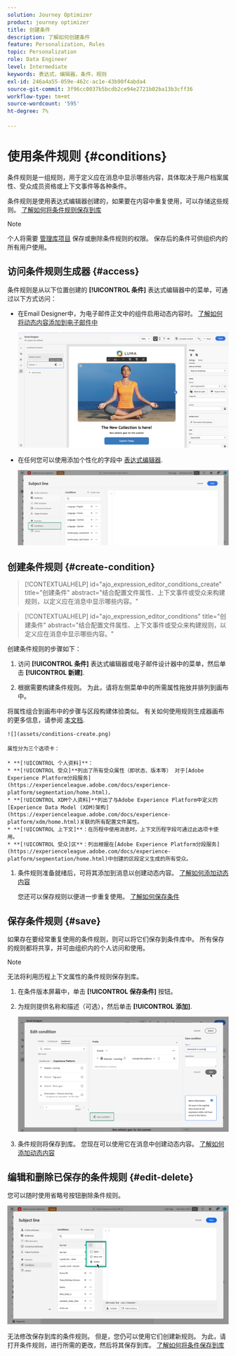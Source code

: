 ```yaml
---
solution: Journey Optimizer
product: journey optimizer
title: 创建条件
description: 了解如何创建条件
feature: Personalization, Rules
topic: Personalization
role: Data Engineer
level: Intermediate
keywords: 表达式，编辑器，条件，规则
exl-id: 246a4a55-059e-462c-ac1e-43b90f4abda4
source-git-commit: 3f96cc0037b5bcdb2ce94e2721b02ba13b3cff36
workflow-type: tm+mt
source-wordcount: '595'
ht-degree: 7%

---
```


# 使用条件规则 {#conditions}

条件规则是一组规则，用于定义应在消息中显示哪些内容，具体取决于用户档案属性、受众成员资格或上下文事件等各种条件。

条件规则是使用表达式编辑器创建的，如果要在内容中重复使用，可以存储这些规则。 [了解如何将条件规则保存到库](#save)

>[!NOTE]
>
>个人将需要 [管理库项目](../administration/ootb-product-profiles.md) 保存或删除条件规则的权限。 保存后的条件可供组织内的所有用户使用。

## 访问条件规则生成器 {#access}

条件规则是从以下位置创建的 **[!UICONTROL 条件]** 表达式编辑器中的菜单，可通过以下方式访问：

* 在Email Designer中，为电子邮件正文中的组件启用动态内容时。 [了解如何将动态内容添加到电子邮件中](dynamic-content.md#emails)

  ![](assets/conditions-access-email.png)

* 在任何您可以使用添加个性化的字段中 [表达式编辑器](personalization-build-expressions.md).

  ![](assets/conditions-access-editor.png)

## 创建条件规则 {#create-condition}

>[!CONTEXTUALHELP]
>id="ajo_expression_editor_conditions_create"
>title="创建条件"
>abstract="结合配置文件属性、上下文事件或受众来构建规则，以定义应在消息中显示哪些内容。"

>[!CONTEXTUALHELP]
>id="ajo_expression_editor_conditions"
>title="创建条件"
>abstract="结合配置文件属性、上下文事件或受众来构建规则，以定义应在消息中显示哪些内容。"

创建条件规则的步骤如下：

1. 访问 **[!UICONTROL 条件]** 表达式编辑器或电子邮件设计器中的菜单，然后单击 **[!UICONTROL 新建]**.

1. 根据需要构建条件规则。 为此，请将左侧菜单中的所需属性拖放并排列到画布中。

将属性组合到画布中的步骤与区段构建体验类似。 有关如何使用规则生成器画布的更多信息，请参阅 [本文档](https://experienceleague.adobe.com/docs/experience-platform/segmentation/ui/segment-builder.html#rule-builder-canvas).

    ![](assets/conditions-create.png)
    
    属性分为三个选项卡：
    
    * **[!UICONTROL 个人资料]**：
    * **[!UICONTROL 受众]**列出了所有受众属性（即状态、版本等） 对于[Adobe Experience Platform分段服务](https://experienceleague.adobe.com/docs/experience-platform/segmentation/home.html)，
    * **[!UICONTROL XDM个人资料]**列出了与Adobe Experience Platform中定义的[Experience Data Model (XDM)架构](https://experienceleague.adobe.com/docs/experience-platform/xdm/home.html)关联的所有配置文件属性。
    * **[!UICONTROL 上下文]**：在历程中使用消息时，上下文历程字段可通过此选项卡使用。
    * **[!UICONTROL 受众]区**：列出根据在[Adobe Experience Platform分段服务](https://experienceleague.adobe.com/docs/experience-platform/segmentation/home.html)中创建的区段定义生成的所有受众。

1. 条件规则准备就绪后，可将其添加到消息以创建动态内容。 [了解如何添加动态内容](dynamic-content.md)

   您还可以保存规则以便进一步重复使用。 [了解如何保存条件](#save)

## 保存条件规则 {#save}

如果存在要经常重复使用的条件规则，则可以将它们保存到条件库中。 所有保存的规则都将共享，并可由组织内的个人访问和使用。

>[!NOTE]
>
>无法将利用历程上下文属性的条件规则保存到库。

1. 在条件版本屏幕中，单击 **[!UICONTROL 保存条件]** 按钮。

1. 为规则提供名称和描述（可选），然后单击 **[!UICONTROL 添加]**.

   ![](assets/conditions-name-description.png)

1. 条件规则将保存到库。 您现在可以使用它在消息中创建动态内容。 [了解如何添加动态内容](dynamic-content.md)

## 编辑和删除已保存的条件规则 {#edit-delete}

您可以随时使用省略号按钮删除条件规则。

![](assets/conditions-open.png)

无法修改保存到库的条件规则。 但是，您仍可以使用它们创建新规则。 为此，请打开条件规则，进行所需的更改，然后将其保存到库。 [了解如何将条件保存到库](#save)
